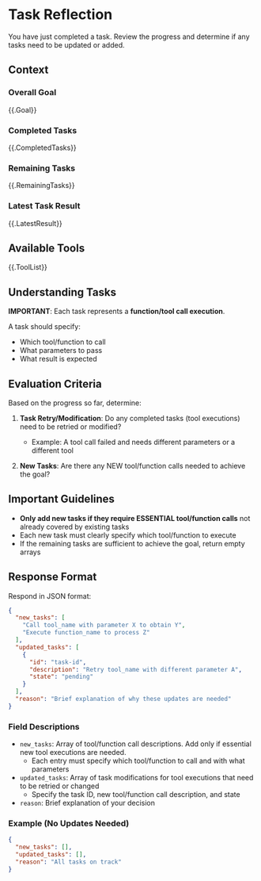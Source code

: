 # Task Reflection

You have just completed a task. Review the progress and determine if any tasks need to be updated or added.

## Context

### Overall Goal
{{.Goal}}

### Completed Tasks
{{.CompletedTasks}}

### Remaining Tasks
{{.RemainingTasks}}

### Latest Task Result
{{.LatestResult}}

## Available Tools

{{.ToolList}}

## Understanding Tasks

**IMPORTANT**: Each task represents a **function/tool call execution**.

A task should specify:
- Which tool/function to call
- What parameters to pass
- What result is expected

## Evaluation Criteria

Based on the progress so far, determine:

1. **Task Retry/Modification**: Do any completed tasks (tool executions) need to be retried or modified?
   - Example: A tool call failed and needs different parameters or a different tool

2. **New Tasks**: Are there any NEW tool/function calls needed to achieve the goal?

## Important Guidelines

- **Only add new tasks if they require ESSENTIAL tool/function calls** not already covered by existing tasks
- Each new task must clearly specify which tool/function to execute
- If the remaining tasks are sufficient to achieve the goal, return empty arrays

## Response Format

Respond in JSON format:

```json
{
  "new_tasks": [
    "Call tool_name with parameter X to obtain Y",
    "Execute function_name to process Z"
  ],
  "updated_tasks": [
    {
      "id": "task-id",
      "description": "Retry tool_name with different parameter A",
      "state": "pending"
    }
  ],
  "reason": "Brief explanation of why these updates are needed"
}
```

### Field Descriptions

- `new_tasks`: Array of tool/function call descriptions. Add only if essential new tool executions are needed.
  - Each entry must specify which tool/function to call and with what parameters
- `updated_tasks`: Array of task modifications for tool executions that need to be retried or changed
  - Specify the task ID, new tool/function call description, and state
- `reason`: Brief explanation of your decision

### Example (No Updates Needed)

```json
{
  "new_tasks": [],
  "updated_tasks": [],
  "reason": "All tasks on track"
}
```
